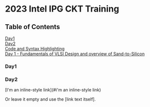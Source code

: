 # 2023 Intel IPG CKT Training

## Table of Contents
[Day1](#day1)
<br>
[Day2](#day2)
<br>
<a href="#code">Code and Syntax Highlighting</a>
<br>
<a href="#day">Day 1 - Fundamentals of VLSI Design and overview of Sand-to-Silicon</a>

### Day1


### Day2


         
         
         
         
[I'm an inline-style link](#i'm an inline-style link)


Or leave it empty and use the [link text itself].

